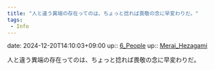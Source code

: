 ```yaml
---
title: "人と違う異端の存在ってのは、ちょっと捻れば畏敬の念に早変わりだ。"
tags:
 - Info
---
```


date: 2024-12-20T14:10:03+09:00
up:: [6_People](../Bar/Novel/Nacaria/6_People.md)
up:: [Merai_Hezagami](../Bar/Novel/Nacaria/Merai_Hezagami.md)

人と違う異端の存在ってのは、ちょっと捻れば畏敬の念に早変わりだ。